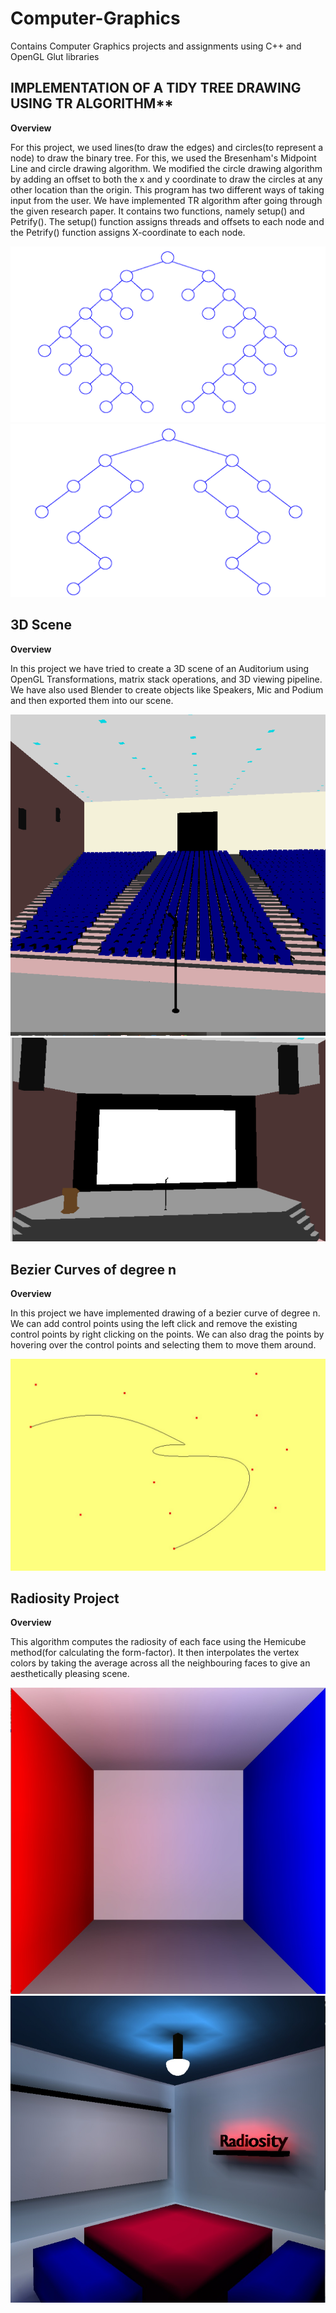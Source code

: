 # Computer-Graphics
Contains Computer Graphics projects and assignments using C++ and OpenGL Glut libraries

## IMPLEMENTATION OF A TIDY TREE DRAWING USING TR ALGORITHM**

**Overview**

For this project, we used lines(to draw the edges) and circles(to represent a node) to draw the binary tree. For this, we used the Bresenham's Midpoint Line and circle drawing algorithm. We modified the circle drawing algorithm by adding an offset to both the x and y coordinate to draw the circles at any other location than the origin. This program has two different ways of taking input from the user.
We have implemented TR algorithm after going through the given research paper. It contains two functions, namely setup() and Petrify().
The setup() function assigns threads and offsets to each node and the Petrify() function assigns X-coordinate to each node.

<img src = "https://github.com/AbhishekKumar102K/Computer-Graphics/blob/master/Tree%20Drawing/Exercise%204%20(HTML%20Doc)/3.png">

<img src = "https://github.com/AbhishekKumar102K/Computer-Graphics/blob/master/Tree%20Drawing/Exercise%204%20(HTML%20Doc)/10.png">



## 3D Scene 

**Overview**

In this project we have tried to create a 3D scene of an Auditorium using OpenGL Transformations, matrix stack operations, and 3D viewing pipeline. We have also used Blender to create objects like Speakers, Mic and Podium and then exported them into our scene.

<img src = "https://github.com/AbhishekKumar102K/Computer-Graphics/blob/master/3D%20Scene/HTML%20File/Seats.PNG">

<img src = "https://github.com/AbhishekKumar102K/Computer-Graphics/blob/master/3D%20Scene/HTML%20File/Stage.PNG">



## Bezier Curves of degree n

**Overview**

In this project we have implemented drawing of a bezier curve of degree n. We can add control points using the left click and remove the existing control points by right clicking on the points. We can also drag the points by hovering over the control points and selecting them to move them around.

<img src = "https://github.com/AbhishekKumar102K/Computer-Graphics/blob/master/Bezier%20Curves/Snapshot/snapshot.jpg">


## Radiosity Project

**Overview**

This algorithm computes the radiosity of each face using the Hemicube method(for calculating the form-factor). It then interpolates the vertex colors by taking the average across all the neighbouring faces to give an aesthetically pleasing scene.

<img src = "https://github.com/AbhishekKumar102K/Computer-Graphics/blob/master/Radiosity%20Project/Documentation%20of%20Results/Iopen.jpeg">

<img src = "https://github.com/AbhishekKumar102K/Computer-Graphics/blob/master/Radiosity%20Project/Documentation%20of%20Results/Iroom.jpeg">

